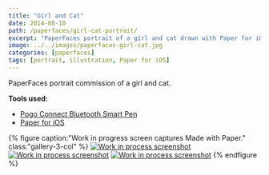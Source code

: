 ```yaml
---
title: "Girl and Cat"
date: 2014-08-10
path: /paperfaces/girl-cat-portrait/
excerpt: "PaperFaces portrait of a girl and cat drawn with Paper for iOS on an iPad."
image: ../../images/paperfaces-girl-cat.jpg
categories: [paperfaces]
tags: [portrait, illustration, Paper for iOS]
---
```


PaperFaces portrait commission of a girl and cat.

**Tools used:**

- [Pogo Connect Bluetooth Smart Pen](https://www.amazon.com/gp/product/B009K448L4/ref=as_li_ss_tl?ie=UTF8&camp=1789&creative=390957&creativeASIN=B009K448L4&linkCode=as2&tag=mademist-20)
- [Paper for iOS](https://paper.bywetransfer.com/)

{% figure caption:"Work in progress screen captures Made with Paper." class:"gallery-3-col" %}
[![Work in process screenshot](../../images/paperfaces-girl-cat-process-1-600.jpg)](../../images/paperfaces-girl-cat-process-1-lg.jpg) [![Work in process screenshot](../../images/paperfaces-girl-cat-process-2-600.jpg)](../../images/paperfaces-girl-cat-process-2-lg.jpg) [![Work in process screenshot](../../images/paperfaces-girl-cat-process-3-600.jpg)](../../images/paperfaces-girl-cat-process-3-lg.jpg)
{% endfigure %}
